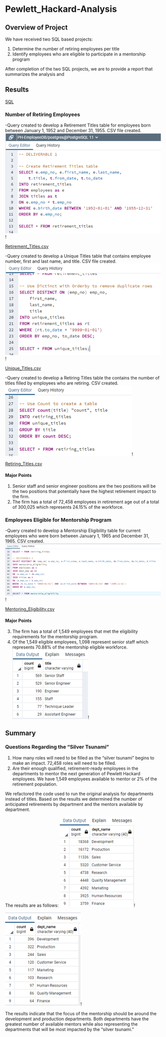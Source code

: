 # Pewlett_Hackard-Analysis

## Overview of Project

We have received two SQL based projects:
1.	Determine the number of retiring employees per title 
2.	Identify employees who are eligible to participate in a mentorship program

After completion of the two SQL projects, we are to provide a report that summarizes the analysis and 

## Results

[SQL]( https://github.com/nkinsler/Pewlett_Hackard-Analysis/blob/main/Queries/Employee_Database_challenge.sql)

### Number of Retiring Employees

-Query created to develop a Retirement Titles table for employees born between January 1, 1952 and December 31, 1955.  CSV file created.
![Retirement_Titles.png](https://github.com/nkinsler/Pewlett_Hackard-Analysis/blob/main/PNG/Retirement%20Titles%20SQL.png)!

[Retirement_Titles.csv](https://github.com/nkinsler/Pewlett_Hackard-Analysis/blob/main/Data/retirement_titles.csv)

-Query created to develop a Unique Titles table that contains employee number, first and last name, and title.  CSV file created.
![Unique_Titles.png](https://github.com/nkinsler/Pewlett_Hackard-Analysis/blob/main/PNG/Unique%20titles%20SQL.png)!

[Unique_Titles.csv](https://github.com/nkinsler/Pewlett_Hackard-Analysis/blob/main/Data/unique_titles.csv)

-Query created to develop a Retiring Titles table the contains the number of titles filled by employees who are retiring.  CSV created.
![Retiring_Titles.png](https://github.com/nkinsler/Pewlett_Hackard-Analysis/blob/main/PNG/Retiring%20Titles%20SQL.png)!

[Retiring_Titles.csv](https://github.com/nkinsler/Pewlett_Hackard-Analysis/blob/main/Data/retiring_titles.csv)

#### Major Points
1.	Senior staff and senior engineer positions are the two positions will be the two positions that potentially have the highest retirement impact to the firm.
2.	The firm has a total of 72,458 employees in retirement age out of a total of 300,025 which represents 24.15% of the workforce.

### Employees Eligible for Mentorship Program

-Query created to develop a Mentorship Eligibility table for current employees who were born between January 1, 1965 and December 31, 1965.  CSV created.
![Mentoring_Eligibility.png](https://github.com/nkinsler/Pewlett_Hackard-Analysis/blob/main/PNG/Mentorship%20Eligibility%20SQL.png)!

[Mentoring_Eligibility.csv](https://github.com/nkinsler/Pewlett_Hackard-Analysis/blob/main/Data/membership_eligibility.csv)

#### Major Points
3.	The firm has a total of 1,549 employees that met the eligibility requirements for the mentorship program.
4.	Of the 1,549 eligible employees, 1,098 represent senior staff which represents 70.88% of the mentorship eligible workforce. 
![Mentoring_Titles.png](https://github.com/nkinsler/Pewlett_Hackard-Analysis/blob/main/PNG/Mentorship%20Titles.png)!

## Summary

### Questions Regarding the “Silver Tsunami”

1.	How many roles will need to be filled as the “silver tsunami” begins to make an impact. 72,458 roles will need to be filled.
2.	Are their enough qualified, retirement-ready employees in the departments to mentor the next generation of Pewlett Hackard employees.  We have 1,549 employees available to mentor or 2% of the retirement population.

We refactored the code used to run the original analysis for departments instead of titles.  Based on the results we determined the number of anticipated retirements by department and the mentors available by department.

The results are as follows:
![Mentoring_Dept.png](https://github.com/nkinsler/Pewlett_Hackard-Analysis/blob/main/PNG/Mentoring%20Dept.png)!

![Department_Eligibility.png](https://github.com/nkinsler/Pewlett_Hackard-Analysis/blob/main/PNG/Department%20Eligibility.png)!

The results indicate that the focus of the mentorship should be around the development and production departments.  Both departments have the greatest number of available mentors while also representing the departments that will be most impacted by the “silver tsunami.” 
